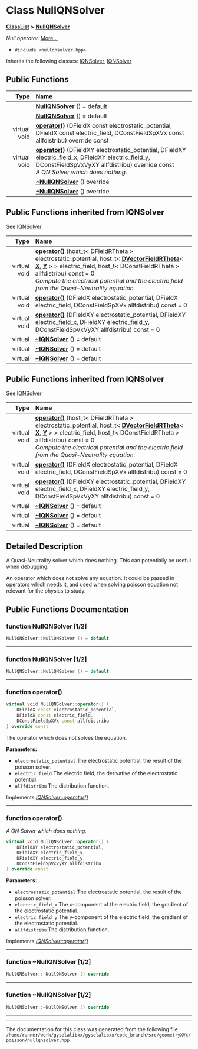

# Class NullQNSolver



[**ClassList**](annotated.md) **>** [**NullQNSolver**](classNullQNSolver.md)



_Null operator._ [More...](#detailed-description)

* `#include <nullqnsolver.hpp>`



Inherits the following classes: [IQNSolver](classIQNSolver.md),  [IQNSolver](classIQNSolver.md)










































































## Public Functions

| Type | Name |
| ---: | :--- |
|   | [**NullQNSolver**](#function-nullqnsolver-12) () = default<br> |
|   | [**NullQNSolver**](#function-nullqnsolver-12) () = default<br> |
| virtual void | [**operator()**](#function-operator) (DFieldX const electrostatic\_potential, DFieldX const electric\_field, DConstFieldSpXVx const allfdistribu) override const<br> |
| virtual void | [**operator()**](#function-operator_1) (DFieldXY electrostatic\_potential, DFieldXY electric\_field\_x, DFieldXY electric\_field\_y, DConstFieldSpVxVyXY allfdistribu) override const<br>_A QN Solver which does nothing._  |
|   | [**~NullQNSolver**](#function-nullqnsolver-12) () override<br> |
|   | [**~NullQNSolver**](#function-nullqnsolver-12) () override<br> |


## Public Functions inherited from IQNSolver

See [IQNSolver](classIQNSolver.md)

| Type | Name |
| ---: | :--- |
| virtual void | [**operator()**](classIQNSolver.md#function-operator) (host\_t&lt; DFieldRTheta &gt; electrostatic\_potential, host\_t&lt; [**DVectorFieldRTheta**](classVectorField.md)&lt; [**X**](structX.md), [**Y**](structY.md) &gt; &gt; electric\_field, host\_t&lt; DConstFieldRTheta &gt; allfdistribu) const = 0<br>_Compute the electrical potential and the electric field from the Quasi-Neutrality equation._  |
| virtual void | [**operator()**](classIQNSolver.md#function-operator_1) (DFieldX electrostatic\_potential, DFieldX electric\_field, DConstFieldSpXVx allfdistribu) const = 0<br> |
| virtual void | [**operator()**](classIQNSolver.md#function-operator_2) (DFieldXY electrostatic\_potential, DFieldXY electric\_field\_x, DFieldXY electric\_field\_y, DConstFieldSpVxVyXY allfdistribu) const = 0<br> |
| virtual  | [**~IQNSolver**](classIQNSolver.md#function-iqnsolver-13) () = default<br> |
| virtual  | [**~IQNSolver**](classIQNSolver.md#function-iqnsolver-13) () = default<br> |
| virtual  | [**~IQNSolver**](classIQNSolver.md#function-iqnsolver-13) () = default<br> |


## Public Functions inherited from IQNSolver

See [IQNSolver](classIQNSolver.md)

| Type | Name |
| ---: | :--- |
| virtual void | [**operator()**](classIQNSolver.md#function-operator) (host\_t&lt; DFieldRTheta &gt; electrostatic\_potential, host\_t&lt; [**DVectorFieldRTheta**](classVectorField.md)&lt; [**X**](structX.md), [**Y**](structY.md) &gt; &gt; electric\_field, host\_t&lt; DConstFieldRTheta &gt; allfdistribu) const = 0<br>_Compute the electrical potential and the electric field from the Quasi-Neutrality equation._  |
| virtual void | [**operator()**](classIQNSolver.md#function-operator_1) (DFieldX electrostatic\_potential, DFieldX electric\_field, DConstFieldSpXVx allfdistribu) const = 0<br> |
| virtual void | [**operator()**](classIQNSolver.md#function-operator_2) (DFieldXY electrostatic\_potential, DFieldXY electric\_field\_x, DFieldXY electric\_field\_y, DConstFieldSpVxVyXY allfdistribu) const = 0<br> |
| virtual  | [**~IQNSolver**](classIQNSolver.md#function-iqnsolver-13) () = default<br> |
| virtual  | [**~IQNSolver**](classIQNSolver.md#function-iqnsolver-13) () = default<br> |
| virtual  | [**~IQNSolver**](classIQNSolver.md#function-iqnsolver-13) () = default<br> |
















































































## Detailed Description


A Quasi-Neutrality solver which does nothing. This can potentially be useful when debugging.


An operator which does not solve any equation. It could be passed in operators which needs it, and used when solving poisson equation not relevant for the physics to study. 


    
## Public Functions Documentation




### function NullQNSolver [1/2]

```C++
NullQNSolver::NullQNSolver () = default
```




<hr>



### function NullQNSolver [1/2]

```C++
NullQNSolver::NullQNSolver () = default
```




<hr>



### function operator() 

```C++
virtual void NullQNSolver::operator() (
    DFieldX const electrostatic_potential,
    DFieldX const electric_field,
    DConstFieldSpXVx const allfdistribu
) override const
```



The operator which does not solves the equation.




**Parameters:**


* `electrostatic_potential` The electrostatic potential, the result of the poisson solver. 
* `electric_field` The electric field, the derivative of the electrostatic potential. 
* `allfdistribu` The distribution function. 




        
Implements [*IQNSolver::operator()*](classIQNSolver.md#function-operator_1)


<hr>



### function operator() 

_A QN Solver which does nothing._ 
```C++
virtual void NullQNSolver::operator() (
    DFieldXY electrostatic_potential,
    DFieldXY electric_field_x,
    DFieldXY electric_field_y,
    DConstFieldSpVxVyXY allfdistribu
) override const
```





**Parameters:**


* `electrostatic_potential` The electrostatic potential, the result of the poisson solver. 
* `electric_field_x` The x-component of the electric field, the gradient of the electrostatic potential. 
* `electric_field_y` The y-component of the electric field, the gradient of the electrostatic potential. 
* `allfdistribu` The distribution function. 




        
Implements [*IQNSolver::operator()*](classIQNSolver.md#function-operator_2)


<hr>



### function ~NullQNSolver [1/2]

```C++
NullQNSolver::~NullQNSolver () override
```




<hr>



### function ~NullQNSolver [1/2]

```C++
NullQNSolver::~NullQNSolver () override
```




<hr>

------------------------------
The documentation for this class was generated from the following file `/home/runner/work/gyselalibxx/gyselalibxx/code_branch/src/geometryXVx/poisson/nullqnsolver.hpp`

